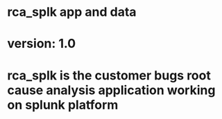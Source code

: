 # rca_splk app and data
# version: 1.0


# rca_splk is the customer bugs root cause analysis application working on splunk platform